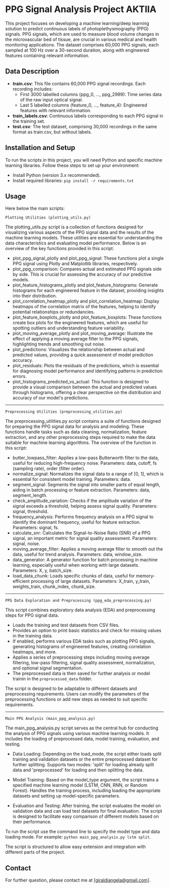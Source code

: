 # PPG Signal Analysis Project AKTIIA

This project focuses on developing a machine learning/deep learning solution to predict continuous labels of photoplethysmography (PPG) signals. PPG signals, which are used to measure blood volume changes in the microvascular bed of tissue, are crucial in various medical and health monitoring applications. The dataset comprises 60,000 PPG signals, each sampled at 100 Hz over a 30-second duration, along with engineered features containing relevant information.

## Data Description

* **train.csv**: This file contains 60,000 PPG signal recordings. Each recording includes:
    * First 3000 labelled columns (ppg_0, ..., ppg_2999): Time series data of the raw input optical signal.
    * Last 5 labelled columns (feature_0, ..., feature_4): Engineered features with relevant information.
* **train_labels.csv**: Continuous labels corresponding to each PPG signal in the training set.
* **test.csv**: The test dataset, comprising 30,000 recordings in the same format as train.csv, but without labels.


## Installation and Setup

To run the scripts in this project, you will need Python and specific machine learning libraries. Follow these steps to set up your environment:

* Install Python (version 3.x recommended).
* Install required libraries: `pip install -r requirements.txt`

## Usage
Here below the main scripts:

    Plotting Utilities (plotting_utils.py)

The plotting_utils.py script is a collection of functions designed for visualizing various aspects of the PPG signal data and the results of the machine learning models. These utilities are essential for understanding the data characteristics and evaluating model performance. Below is an overview of the key functions provided in this script:

* plot_ppg_signal_plotly and plot_ppg_signal:
These functions plot a single PPG signal using Plotly and Matplotlib libraries, respectively. 
* plot_ppg_comparison:
Compares actual and estimated PPG signals side by side. This is crucial for assessing the accuracy of our predictive models.
* plot_feature_histograms_plotly and plot_feature_histograms:
Generate histograms for each engineered feature in the dataset, providing insights into their distribution.
* plot_correlation_heatmap_plotly and plot_correlation_heatmap:
Display heatmaps of the correlation matrix of the features, helping to identify potential relationships or redundancies.
* plot_feature_boxplots_plotly and plot_feature_boxplots:
These functions create box plots for the engineered features, which are useful for spotting outliers and understanding feature variability.
* plot_moving_average_plotly and plot_moving_average:
Illustrate the effect of applying a moving average filter to the PPG signals, highlighting trends and smoothing out noise.
* plot_predictions:
Visualizes the relationship between actual and predicted values, providing a quick assessment of model prediction accuracy.
* plot_residuals:
Plots the residuals of the predictions, which is essential for diagnosing model performance and identifying patterns in prediction errors.
* plot_histograms_predicted_vs_actual: This function is designed to provide a visual comparison between the actual and predicted values through histograms, offering a clear perspective on the distribution and accuracy of our model's predictions.

***

    Preprocessing Utilities (preprocessing_utilities.py)

The preprocessing_utilities.py script contains a suite of functions designed for preparing the PPG signal data for analysis and modeling. These functions handle tasks such as data cleaning, normalization, feature extraction, and any other preprocessing steps required to make the data suitable for machine learning algorithms.
The overview of the function in this script:
* butter_lowpass_filter:
Applies a low-pass Butterworth filter to the data, useful for reducing high-frequency noise.
Parameters: data, cutoff, fs (sampling rate), order (filter order).
* normalize_signal:
Normalizes the signal data to a range of [0, 1], which is essential for consistent model training.
Parameters: data.
* segment_signal:
Segments the signal into smaller parts of equal length, aiding in batch processing or feature extraction.
Parameters: data, segment_length.
* check_amplitude_variation:
Checks if the amplitude variation of the signal exceeds a threshold, helping assess signal quality.
Parameters: signal, threshold.
* frequency_analysis:
Performs frequency analysis on a PPG signal to identify the dominant frequency, useful for feature extraction.
Parameters: signal, fs.
* calculate_snr:
Calculates the Signal-to-Noise Ratio (SNR) of a PPG signal, an important metric for signal quality assessment.
Parameters: signal, noise.
* moving_average_filter:
Applies a moving average filter to smooth out the data, useful for trend analysis.
Parameters: data, window_size.
* data_generator:
A generator function for batch processing in machine learning, especially useful when working with large datasets.
Parameters: X, y, batch_size.
* load_data_chunk:
Loads specific chunks of data, useful for memory-efficient processing of large datasets.
Parameters: X_train, y_train, weights_train, chunk_index, chunk_size.

***
    
    PPG Data Exploration and Preprocessing (ppg_eda_preprocessing.py)

This script combines exploratory data analysis (EDA) and preprocessing steps for PPG signal data. 
* Loads the training and test datasets from CSV files.
* Provides an option to print basic statistics and check for missing values in the training data.
* If enabled, performs various EDA tasks such as plotting PPG signals, generating histograms of engineered features, creating correlation heatmaps, and more.
* Applies a series of preprocessing steps including moving average filtering, low-pass filtering, signal quality assessment, normalization, and optional signal segmentation.
* The preprocessed data is then saved for further analysis or model trainin in the `preprocessed_data` folder.

The script is designed to be adaptable to different datasets and preprocessing requirements.
Users can modify the parameters of the preprocessing functions or add new steps as needed to suit  specific requirements.

***
    Main PPG Analysis (main_ppg_analysis.py)

The main_ppg_analysis.py script serves as the central hub for conducting the analysis of PPG signals using various machine learning models. It includes the loading of preprocessed data, model training, evaluation, and testing.

* Data Loading:
Depending on the load_mode, the script either loads split training and validation datasets or the entire preprocessed dataset for further splitting.
Supports two modes: 'split' for loading already split data and 'preprocessed' for loading and then splitting the data.

* Model Training:
Based on the model_type argument, the script trains a specified machine learning model (LSTM, CNN, RNN, or Random Forest).
Handles the training process, including loading the appropriate datasets and setting up model-specific parameters.

* Evaluation and Testing:
After training, the script evaluates the model on validation data and can load test datasets for final evaluation.
The script is designed to facilitate easy comparison of different models based on their performance.

To run the script  use the command line to specify the model type and data loading mode. For example: `python main_ppg_analysis.py lstm split`.

The script is structured to allow easy extension and integration with different parts of the project.

## Contact
For further question, please contact me at [giraldiangela@gmail.com].
